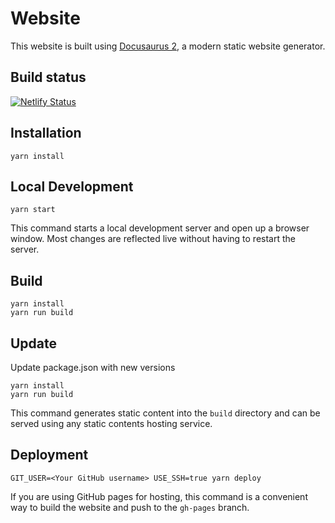 # Website

This website is built using [Docusaurus 2](https://v2.docusaurus.io/), a modern static website generator.

## Build status
[![Netlify Status](https://api.netlify.com/api/v1/badges/7d952783-debe-4cca-bdd5-1a468f32baed/deploy-status)](https://app.netlify.com/sites/pensive-darwin-90a9ff/deploys)

## Installation

```console
yarn install
```

## Local Development

```console
yarn start
```

This command starts a local development server and open up a browser window. Most changes are reflected live without having to restart the server.

## Build

```console
yarn install
yarn run build
```

## Update

Update package.json with new versions

```console
yarn install
yarn run build
```

This command generates static content into the `build` directory and can be served using any static contents hosting service.

## Deployment

```console
GIT_USER=<Your GitHub username> USE_SSH=true yarn deploy
```

If you are using GitHub pages for hosting, this command is a convenient way to build the website and push to the `gh-pages` branch.
